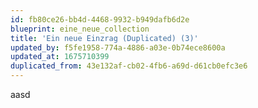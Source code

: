 ```yaml
---
id: fb80ce26-bb4d-4468-9932-b949dafb6d2e
blueprint: eine_neue_collection
title: 'Ein neue Einzrag (Duplicated) (3)'
updated_by: f5fe1958-774a-4886-a03e-0b74ece8600a
updated_at: 1675710399
duplicated_from: 43e132af-cb02-4fb6-a69d-d61cb0efc3e6
---
```

aasd